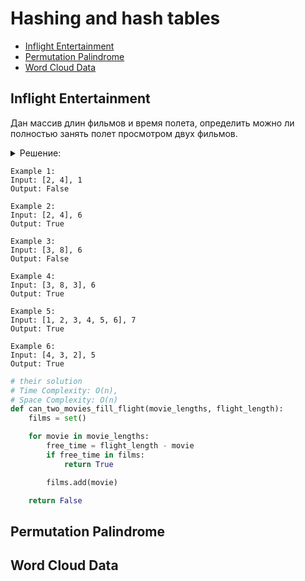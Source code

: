 # Hashing and hash tables
+ [Inflight Entertainment](#inflight-entertainment)
+ [Permutation Palindrome](#permutation-palindrome)
+ [Word Cloud Data](#word-cloud-data)


## Inflight Entertainment
Дан массив длин фильмов и время полета, определить можно ли полностью занять полет просмотром двух фильмов.

<details><summary>Решение:</summary><blockquote>

<ol>
 <li>Создаем пустое множество.</li>
 <li>Вычисляем сколько у нас есть свободного времени, если смотрим фильм на этой итерации.</li>
 <li>Если во множестве есть фильм равный по времени свободному времени, то вернуть True.</li>
 <li>Если прошли весь массив с фильмами до конца, то вернуть False.</li>
</ol>

</blockquote></details>

```
Example 1:
Input: [2, 4], 1
Output: False

Example 2:
Input: [2, 4], 6
Output: True

Example 3:
Input: [3, 8], 6
Output: False

Example 4:
Input: [3, 8, 3], 6
Output: True

Example 5:
Input: [1, 2, 3, 4, 5, 6], 7
Output: True

Example 6:
Input: [4, 3, 2], 5
Output: True
```

```python
# their solution
# Time Complexity: O(n),
# Space Complexity: O(n)
def can_two_movies_fill_flight(movie_lengths, flight_length):
    films = set()

    for movie in movie_lengths:
        free_time = flight_length - movie
        if free_time in films:
            return True

        films.add(movie)

    return False

```


## Permutation Palindrome


## Word Cloud Data
